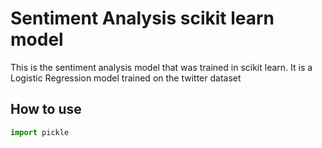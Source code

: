 # Sentiment Analysis scikit learn model

This is the sentiment analysis model that was trained in scikit learn. It is a Logistic Regression model trained on the twitter dataset

## How to use

```py
import pickle
```
